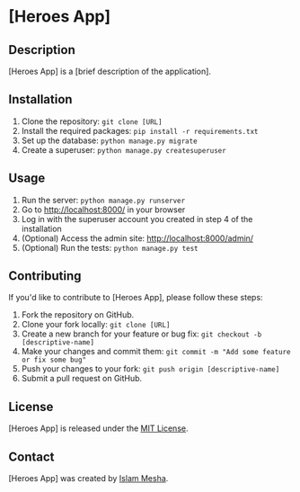 # [Heroes App]

## Description

[Heroes App] is a [brief description of the application].

## Installation

1. Clone the repository: `git clone [URL]`
2. Install the required packages: `pip install -r requirements.txt`
3. Set up the database: `python manage.py migrate`
4. Create a superuser: `python manage.py createsuperuser`

## Usage

1. Run the server: `python manage.py runserver`
2. Go to [http://localhost:8000/](http://localhost:8000/) in your browser
3. Log in with the superuser account you created in step 4 of the installation
4. (Optional) Access the admin site: [http://localhost:8000/admin/](http://localhost:8000/admin/)
5. (Optional) Run the tests: `python manage.py test`

## Contributing

If you'd like to contribute to [Heroes App], please follow these steps:

1. Fork the repository on GitHub.
2. Clone your fork locally: `git clone [URL]`
3. Create a new branch for your feature or bug fix: `git checkout -b [descriptive-name]`
4. Make your changes and commit them: `git commit -m "Add some feature or fix some bug"`
5. Push your changes to your fork: `git push origin [descriptive-name]`
6. Submit a pull request on GitHub.

## License

[Heroes App] is released under the [MIT License](https://opensource.org/licenses/MIT).

## Contact

[Heroes App] was created by [Islam Mesha](mailto:eng.islammesha@gmail.com).